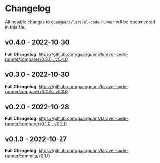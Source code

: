 # Changelog

All notable changes to `guanguans/laravel-code-runner` will be documented in this file.

## v0.4.0 - 2022-10-30

**Full Changelog**: https://github.com/guanguans/laravel-code-runner/compare/v0.3.0...v0.4.0

## v0.3.0 - 2022-10-30

**Full Changelog**: https://github.com/guanguans/laravel-code-runner/compare/v0.2.0...v0.3.0

## v0.2.0 - 2022-10-28

**Full Changelog**: https://github.com/guanguans/laravel-code-runner/compare/v0.1.0...v0.2.0

## v0.1.0 - 2022-10-27

**Full Changelog**: https://github.com/guanguans/laravel-code-runner/commits/v0.1.0
